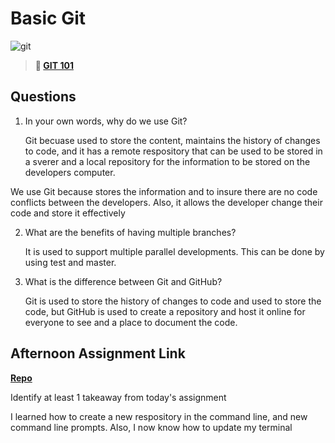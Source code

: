 # Basic Git

![git](https://git-scm.com/images/branching-illustration@2x.png)

> **📖 [GIT 101](https://codeworksacademy.com/fs-student-guide/resources/wk1/01-GIT)**

## Questions

1. In your own words, why do we use Git?

    Git becuase used to store the content, maintains the history of changes to code, and it has a remote respository that can be used to be stored in a sverer and a local repository for the information to be stored on the developers computer. 

We use Git because stores the information and to insure there are no code conflicts between the developers. Also, it allows the developer change their code and store it effectively

2. What are the benefits of having multiple branches?

    It is used to support multiple parallel developments. This can be done by using test and master.

3. What is the difference between Git and GitHub?

    Git is used to store the history of changes to code and used to store the code, but GitHub is used to create a repository and host it online for everyone to see and a place to document the code. 


## Afternoon Assignment Link

**[Repo](https://github.com/katie-mccauley/fs-journal)**

Identify at least 1 takeaway from today's assignment

I learned how to create a new respository in the command line, and new command line prompts. Also, I now know how to update my terminal 

